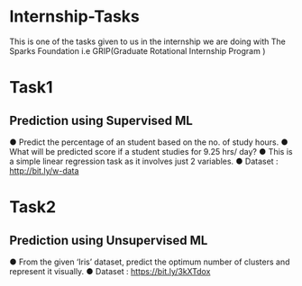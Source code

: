 # Internship-Tasks
This is one of the tasks given to us in the internship we are doing with The Sparks Foundation i.e GRIP(Graduate Rotational Internship Program )
# Task1
## Prediction using Supervised ML 
● Predict the percentage of an student based on the no. of study hours.
● What will be predicted score if a student studies for 9.25 hrs/ day?
● This is a simple linear  regression task as it involves just 2 variables.
● Dataset : http://bit.ly/w-data 
# Task2
## Prediction using Unsupervised ML 
● From the given ‘Iris’ dataset, predict the optimum number of  clusters and represent it visually. 
● Dataset : https://bit.ly/3kXTdox
